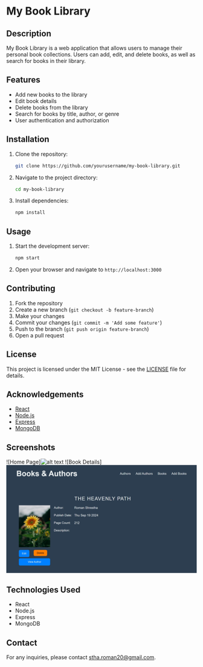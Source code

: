 # My Book Library

## Description
My Book Library is a web application that allows users to manage their personal book collections. Users can add, edit, and delete books, as well as search for books in their library.

## Features
- Add new books to the library
- Edit book details
- Delete books from the library
- Search for books by title, author, or genre
- User authentication and authorization

## Installation
1. Clone the repository:
    ```bash
    git clone https://github.com/yourusername/my-book-library.git
    ```
2. Navigate to the project directory:
    ```bash
    cd my-book-library
    ```
3. Install dependencies:
    ```bash
    npm install
    ```

## Usage
1. Start the development server:
    ```bash
    npm start
    ```
2. Open your browser and navigate to `http://localhost:3000`

## Contributing
1. Fork the repository
2. Create a new branch (`git checkout -b feature-branch`)
3. Make your changes
4. Commit your changes (`git commit -m 'Add some feature'`)
5. Push to the branch (`git push origin feature-branch`)
6. Open a pull request

## License
This project is licensed under the MIT License - see the [LICENSE](LICENSE) file for details.

## Acknowledgements
- [React](https://reactjs.org/)
- [Node.js](https://nodejs.org/)
- [Express](https://expressjs.com/)
- [MongoDB](https://www.mongodb.com/)

## Screenshots
![Home Page]![alt text](screenshots/book-details.png)
![Book Details] ![alt text](image-1.png)

## Technologies Used
- React
- Node.js
- Express
- MongoDB

## Contact
For any inquiries, please contact [stha.roman20@gmail.com](mailto:stha.roman20@gmail.com).
